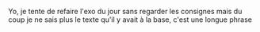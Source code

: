 Yo, je tente de refaire l'exo du jour sans regarder les consignes mais du coup je ne sais plus le texte qu'il y avait à la base, c'est une longue phrase